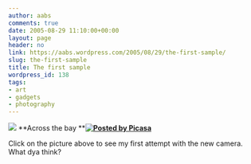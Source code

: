 ```yaml
---
author: aabs
comments: true
date: 2005-08-29 11:10:00+00:00
layout: page
header: no
link: https://aabs.wordpress.com/2005/08/29/the-first-sample/
slug: the-first-sample
title: The first sample
wordpress_id: 138
tags:
- art
- gadgets
- photography
---
```


[![](http://photos1.blogger.com/img/122/4151/320/20050828.Brighton%20060.jpg)](http://photos1.blogger.com/img/122/4151/1024/20050828.Brighton%20060.jpg)
**Across the bay **[**![Posted by Picasa](http://photos1.blogger.com/pbp.gif)**](http://picasa.google.com/)

Click on the picture above to see my first attempt with the new camera. What dya think?
